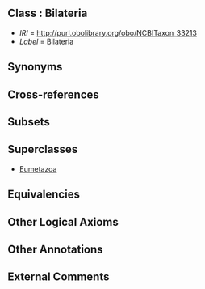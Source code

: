 
## Class : Bilateria

 * *IRI* = http://purl.obolibrary.org/obo/NCBITaxon_33213
 * *Label* = Bilateria

## Synonyms


## Cross-references


## Subsets


## Superclasses

 * [Eumetazoa](../../NCBITaxon/72/NCBITaxon_6072.md)

## Equivalencies


## Other Logical Axioms


## Other Annotations


## External Comments

